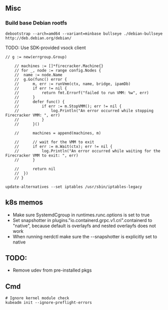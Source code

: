 ## Misc

### Build base Debian rootfs
```
debootstrap --arch=amd64 --variant=minbase bullseye ./debian-bullseye http://deb.debian.org/debian/
```

TODO: Use SDK-provided vsock client

```
// g := new(errgroup.Group)

	// machines := []*firecracker.Machine{}
	// for _, node := range config.Nodes {
	// 	name := node.Name
	// 	g.Go(func() error {
	// 		m, err := runVmm(ctx, name, bridge, ipamDb)
	// 		if err != nil {
	// 			return fmt.Errorf("failed to run VMM: %w", err)
	// 		}
	// 		defer func() {
	// 			if err := m.StopVMM(); err != nil {
	// 				log.Println("An error occurred while stopping Firecracker VMM: ", err)
	// 			}
	// 		}()

	// 		machines = append(machines, m)

	// 		// wait for the VMM to exit
	// 		if err := m.Wait(ctx); err != nil {
	// 			log.Println("An error occurred while waiting for the Firecracker VMM to exit: ", err)
	// 		}

	// 		return nil
	// 	})
	// }
```


```
update-alternatives --set iptables /usr/sbin/iptables-legacy
```

## k8s memos
* Make sure SystemdCgroup in runtimes.runc.options is set to true
* Set snapshotter in  plugins."io.containerd.grpc.v1.cri".containerd to "native", because default is overlayfs and nested overlayfs does not work
* When running nerdctl make sure the --snapshotter is explicitly set to native

## TODO:

* Remove udev from pre-installed pkgs

## Cmd

```
# Ignore kernel module check
kubeadm init --ignore-preflight-errors 
```